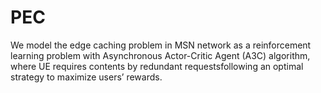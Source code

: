 # PEC
We model the edge caching problem in MSN network as a reinforcement learning problem with Asynchronous Actor-Critic Agent (A3C) algorithm, where UE requires contents by redundant requestsfollowing an optimal strategy to maximize users’ rewards.
